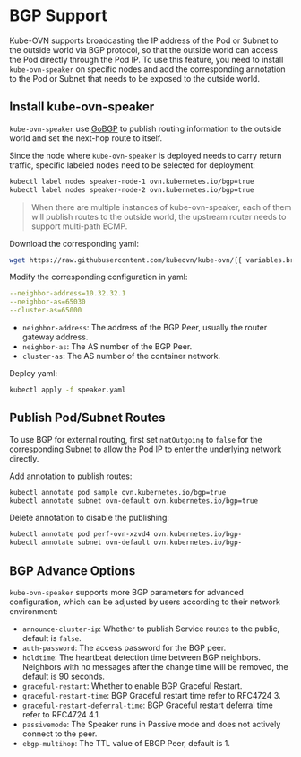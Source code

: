 # BGP Support

Kube-OVN supports broadcasting the IP address of the Pod or Subnet to the outside world via BGP protocol,
so that the outside world can access the Pod directly through the Pod IP.
To use this feature, you need to install `kube-ovn-speaker` on specific nodes and
add the corresponding annotation to the Pod or Subnet that needs to be exposed to the outside world.

## Install kube-ovn-speaker

`kube-ovn-speaker` use [GoBGP](https://osrg.github.io/gobgp/) to publish routing information to the outside world and
set the next-hop route to itself.

Since the node where `kube-ovn-speaker` is deployed needs to carry return traffic, specific labeled nodes need to be selected for deployment:

```bash
kubectl label nodes speaker-node-1 ovn.kubernetes.io/bgp=true
kubectl label nodes speaker-node-2 ovn.kubernetes.io/bgp=true
```

> When there are multiple instances of kube-ovn-speaker,
> each of them will publish routes to the outside world, the upstream router needs to support multi-path ECMP.

Download the corresponding yaml:

```bash
wget https://raw.githubusercontent.com/kubeovn/kube-ovn/{{ variables.branch }}/yamls/speaker.yaml
```

Modify the corresponding configuration in yaml:

```yaml
--neighbor-address=10.32.32.1
--neighbor-as=65030
--cluster-as=65000
```

- `neighbor-address`: The address of the BGP Peer, usually the router gateway address.
- `neighbor-as`: The AS number of the BGP Peer.
- `cluster-as`: The AS number of the container network.

Deploy yaml:

```bash
kubectl apply -f speaker.yaml
```

## Publish Pod/Subnet Routes

To use BGP for external routing, first set `natOutgoing` to `false` for the corresponding Subnet to allow the Pod IP to enter the underlying network directly.

Add annotation to publish routes:

```bash
kubectl annotate pod sample ovn.kubernetes.io/bgp=true
kubectl annotate subnet ovn-default ovn.kubernetes.io/bgp=true
```

Delete annotation to disable the publishing:

```bash
kubectl annotate pod perf-ovn-xzvd4 ovn.kubernetes.io/bgp-
kubectl annotate subnet ovn-default ovn.kubernetes.io/bgp-
```

## BGP Advance Options

`kube-ovn-speaker` supports more BGP parameters for advanced configuration, which can be adjusted by users according to their network environment:

- `announce-cluster-ip`: Whether to publish Service routes to the public, default is `false`.
- `auth-password`: The access password for the BGP peer.
- `holdtime`: The heartbeat detection time between BGP neighbors. Neighbors with no messages after the change time will be removed, the default is 90 seconds.
- `graceful-restart`: Whether to enable BGP Graceful Restart.
- `graceful-restart-time`: BGP Graceful restart time refer to RFC4724 3.
- `graceful-restart-deferral-time`: BGP Graceful restart deferral time refer to RFC4724 4.1.
- `passivemode`: The Speaker runs in Passive mode and does not actively connect to the peer.
- `ebgp-multihop`: The TTL value of EBGP Peer, default is 1.
